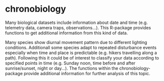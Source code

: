 # chronobiology
Many biological datasets include information about date and time (e.g. telemetry data, camera traps, observations...). This R-package provides functions to get additional information from this kind of data.

Many species show diurnal movement pattern due to different lighting conditions. Additionall some species adapt to repeated disturbance events especially when time and place is predictable (e.g. hikers travelling along a path). Following this it could be of interest to classify your data according to specified points in time (e.g. Sunday noon, time before and after sunrise/sunset, night or day...). The functions within the chronobiology-package provide additional information for further analysis of this topic.
